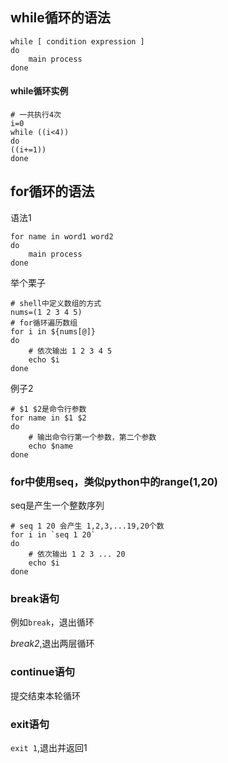 ## while循环的语法
```shell
while [ condition expression ]
do 
    main process
done
```

#### while循环实例

```shell
# 一共执行4次
i=0
while ((i<4))
do
((i+=1))
done
```

## for循环的语法

语法1

```shell
for name in word1 word2
do 
	main process
done
```

举个栗子

```shell
# shell中定义数组的方式
nums=(1 2 3 4 5)
# for循环遍历数组
for i in ${nums[@]}
do 
	# 依次输出 1 2 3 4 5 
	echo $i
done
```

例子2

```shell
# $1 $2是命令行参数
for name in $1 $2
do
	# 输出命令行第一个参数，第二个参数
	echo $name
done
```

### for中使用seq，类似python中的range(1,20)

seq是产生一个整数序列

```shell
# seq 1 20 会产生 1,2,3,...19,20个数
for i in `seq 1 20`
do 
	# 依次输出 1 2 3 ... 20
	echo $i
done
```

### break语句

例如`break`，退出循环

*break2*,退出两层循环

### continue语句

提交结束本轮循环

### exit语句

`exit 1`,退出并返回1